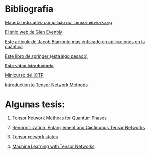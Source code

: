 Bibliografía
=======================

[Material educativo compilado por tensornetwork.org](https://tensornetwork.org/reviews_resources.html)

[El sitio web de Glen Evenbly](https://Tensors.net)

[Este articulo de Jacob Biamonte mas enfocado en aplicaciones en la  cuántica](https://arxiv.org/abs/1912.10049)

[Este libro de springer (esta algo pesado)](https://link.springer.com/chapter/10.1007/978-3-030-34489-4_2)

[Este video introductorio](https://simons.berkeley.edu/talks/zeph-landau-2014-01-18)

[Minicurso del ICTP](https://www.youtube.com/watch?v=AmQNaYhhGss&t=8s)

[Introduction to Tensor Network Methods](https://springer.com/gp/book/9783030014087)

Algunas tesis:
=======================

1. [Tensor Network Methods for Quantum Phases
](https://ses.library.usyd.edu.au/bitstream/handle/2123/17647/Bridgeman_JC_thesis.pdf;jsessionid=843C88B13E36FDF413639BD0ACB02DD0?sequence=1)

2. [Renormalization, Entanglement
and Continuous Tensor Networks
](https://uwspace.uwaterloo.ca/bitstream/handle/10012/16047/Franco-Rubio_Adrian.pdf?sequence=3&isAllowed=y)

3. [Tensor network states
](https://www.microsoft.com/en-us/research/wp-content/uploads/2016/11/thesis-online.pdf)

4. [Machine Learning with Tensor Networks
](https://libstore.ugent.be/fulltxt/RUG01/002/782/897/RUG01-002782897_2019_0001_AC.pdf)